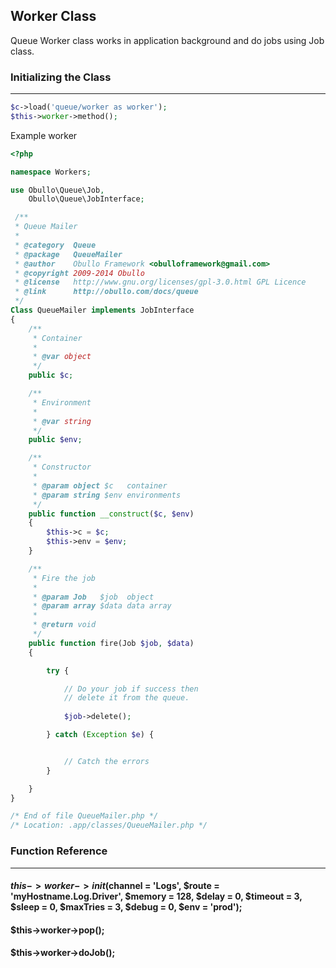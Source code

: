 
## Worker Class

Queue Worker class works in application background and do jobs using Job class.

### Initializing the Class

------

```php
$c->load('queue/worker as worker');
$this->worker->method();
```

Example worker

```php
<?php

namespace Workers;

use Obullo\Queue\Job,
    Obullo\Queue\JobInterface;

 /**
 * Queue Mailer
 *
 * @category  Queue
 * @package   QueueMailer
 * @author    Obullo Framework <obulloframework@gmail.com>
 * @copyright 2009-2014 Obullo
 * @license   http://www.gnu.org/licenses/gpl-3.0.html GPL Licence
 * @link      http://obullo.com/docs/queue
 */
Class QueueMailer implements JobInterface
{
    /**
     * Container
     * 
     * @var object
     */
    public $c;

    /**
     * Environment
     * 
     * @var string
     */
    public $env;

    /**
     * Constructor
     * 
     * @param object $c   container
     * @param string $env environments
     */
    public function __construct($c, $env)
    {
        $this->c = $c;
        $this->env = $env;
    }

    /**
     * Fire the job
     * 
     * @param Job   $job  object
     * @param array $data data array
     * 
     * @return void
     */
    public function fire(Job $job, $data)
    {

    	try {

    		// Do your job if success then 
    		// delete it from the queue.
    		
    		$job->delete();

    	} catch (Exception $e) {


    		// Catch the errors
    	}

    }
}

/* End of file QueueMailer.php */
/* Location: .app/classes/QueueMailer.php */
```

### Function Reference

------

#### $this->worker->init($channel = 'Logs', $route = 'myHostname.Log.Driver', $memory = 128, $delay = 0, $timeout = 3, $sleep = 0, $maxTries = 3, $debug = 0, $env = 'prod');

#### $this->worker->pop();

#### $this->worker->doJob();